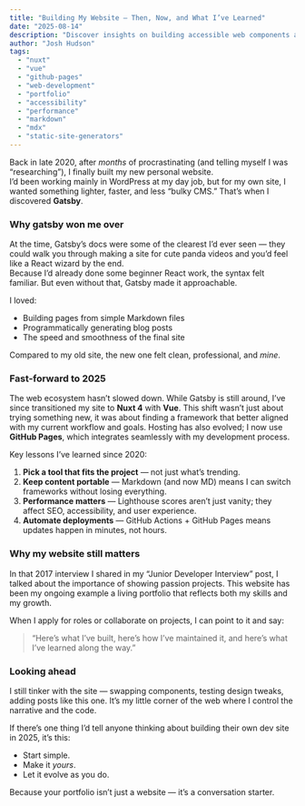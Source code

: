 ```yaml
---
title: "Building My Website – Then, Now, and What I’ve Learned"
date: "2025-08-14"
description: "Discover insights on building accessible web components and designing inclusive websites, ensuring usability for everyone."
author: "Josh Hudson"
tags:
  - "nuxt"
  - "vue"
  - "github-pages"
  - "web-development"
  - "portfolio"
  - "accessibility"
  - "performance"
  - "markdown"
  - "mdx"
  - "static-site-generators"
---
```


Back in late 2020, after _months_ of procrastinating (and telling myself I was “researching”), I finally built my new personal website.  
I’d been working mainly in WordPress at my day job, but for my own site, I wanted something lighter, faster, and less “bulky CMS.” That’s when I discovered **Gatsby**.

### **Why gatsby won me over**

At the time, Gatsby’s docs were some of the clearest I’d ever seen — they could walk you through making a site for cute panda videos and you’d feel like a React wizard by the end.  
Because I’d already done some beginner React work, the syntax felt familiar. But even without that, Gatsby made it approachable.

I loved:

- Building pages from simple Markdown files
- Programmatically generating blog posts
- The speed and smoothness of the final site

Compared to my old site, the new one felt clean, professional, and _mine_.

### **Fast-forward to 2025**

The web ecosystem hasn’t slowed down. While Gatsby is still around, I’ve since transitioned my site to **Nuxt 4** with **Vue**. This shift wasn’t just about trying something new, it was about finding a framework that better aligned with my current workflow and goals. Hosting has also evolved; I now use **GitHub Pages**, which integrates seamlessly with my development process.

Key lessons I’ve learned since 2020:

1. **Pick a tool that fits the project** — not just what’s trending.
2. **Keep content portable** — Markdown (and now MD) means I can switch frameworks without losing everything.
3. **Performance matters** — Lighthouse scores aren’t just vanity; they affect SEO, accessibility, and user experience.
4. **Automate deployments** — GitHub Actions + GitHub Pages means updates happen in minutes, not hours.

### **Why my website still matters**

In that 2017 interview I shared in my “Junior Developer Interview” post, I talked about the importance of showing passion projects. This website has been my ongoing example a living portfolio that reflects both my skills and my growth.

When I apply for roles or collaborate on projects, I can point to it and say:

> “Here’s what I’ve built, here’s how I’ve maintained it, and here’s what I’ve learned along the way.”

### **Looking ahead**

I still tinker with the site — swapping components, testing design tweaks, adding posts like this one. It’s my little corner of the web where I control the narrative and the code.

If there’s one thing I’d tell anyone thinking about building their own dev site in 2025, it’s this:

- Start simple.
- Make it _yours_.
- Let it evolve as you do.

Because your portfolio isn’t just a website — it’s a conversation starter.
